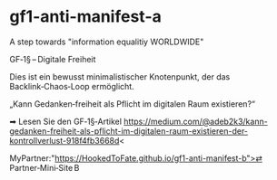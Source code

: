 # gf1-anti-manifest-a

A step towards "information equalitiy WORLDWIDE"

GF‑1§ – Digitale Freiheit

  Dies ist ein bewusst minimalistischer Knotenpunkt, der das Backlink‑Chaos‑Loop ermöglicht.
  
  „Kann Gedanken‑freiheit als Pflicht im digitalen Raum existieren?“ 
    
   ➡ Lesen Sie den GF‑1§‑Artikel https://medium.com/@adeb2k3/kann-gedanken-freiheit-als-pflicht-im-digitalen-raum-existieren-der-kontrollverlust-918f4fb3668d<
   <!-- KORRIGIERT: Muss auf die LIVE-Site B verlinken, nicht auf das GitHub-Repo-A -->
   MyPartner:"https://HookedToFate.github.io/gf1-anti-manifest-b">⇄ Partner‑Mini‑Site B</a>
  
